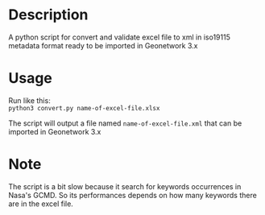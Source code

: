 # Description
A python script for convert and validate excel file to xml in iso19115 metadata format ready to be imported in Geonetwork 3.x

# Usage

Run like this:  
`python3 convert.py name-of-excel-file.xlsx`

The script will output a file named `name-of-excel-file.xml` that can be imported in Geonetwork 3.x

# Note

The script is a bit slow because it search for keywords occurrences in Nasa's GCMD. So its performances depends on how many keywords there are in the excel file.